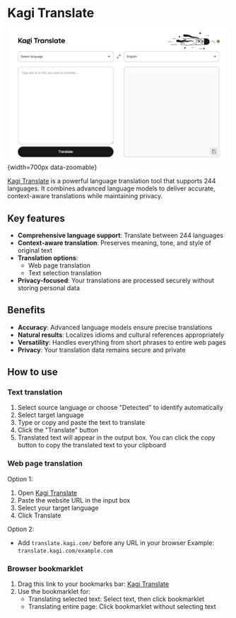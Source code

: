 # Kagi Translate

![Kagi Translate](./media/kagi_translate.png){width=700px data-zoomable}

[Kagi Translate](https://translate.kagi.com) is a powerful language translation tool that supports 244 languages. It combines advanced language models to deliver accurate, context-aware translations while maintaining privacy.

## Key features
- **Comprehensive language support**: Translate between 244 languages
- **Context-aware translation**: Preserves meaning, tone, and style of original text
- **Translation options**: 
  - Web page translation
  - Text selection translation
- **Privacy-focused**: Your translations are processed securely without storing personal data

## Benefits
- **Accuracy**: Advanced language models ensure precise translations
- **Natural results**: Localizes idioms and cultural references appropriately
- **Versatility**: Handles everything from short phrases to entire web pages
- **Privacy**: Your translation data remains secure and private

## How to use

### Text translation
1. Select source language or choose "Detected" to identify automatically
2. Select target language
3. Type or copy and paste the text to translate
4. Click the "Translate" button
5. Translated text will appear in the output box. You can click the copy button to copy the translated text to your clipboard

### Web page translation
Option 1:
1. Open [Kagi Translate](https://translate.kagi.com)
2. Paste the website URL in the input box
3. Select your target language
4. Click Translate

Option 2:
- Add ```translate.kagi.com/``` before any URL in your browser
  Example: ```translate.kagi.com/example.com```

### Browser bookmarklet
1. Drag this link to your bookmarks bar: <a href="javascript:(function(){var%20selectedText=window.getSelection().toString().trim();window.location.href='https://translate.kagi.com/'+(selectedText?'?text='+encodeURIComponent(selectedText):encodeURIComponent(window.location.href));})();">Kagi Translate</a>
2. Use the bookmarklet for:
   - Translating selected text: Select text, then click bookmarklet
   - Translating entire page: Click bookmarklet without selecting text
